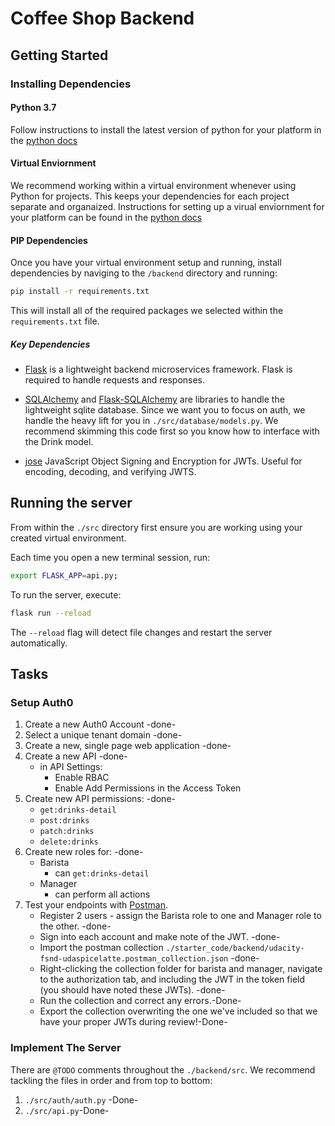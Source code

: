 # Coffee Shop Backend

## Getting Started

### Installing Dependencies

#### Python 3.7

Follow instructions to install the latest version of python for your platform in the [python docs](https://docs.python.org/3/using/unix.html#getting-and-installing-the-latest-version-of-python)

#### Virtual Enviornment

We recommend working within a virtual environment whenever using Python for projects. This keeps your dependencies for each project separate and organaized. Instructions for setting up a virual enviornment for your platform can be found in the [python docs](https://packaging.python.org/guides/installing-using-pip-and-virtual-environments/)

#### PIP Dependencies

Once you have your virtual environment setup and running, install dependencies by naviging to the `/backend` directory and running:

```bash
pip install -r requirements.txt
```

This will install all of the required packages we selected within the `requirements.txt` file.

##### Key Dependencies

- [Flask](http://flask.pocoo.org/)  is a lightweight backend microservices framework. Flask is required to handle requests and responses.

- [SQLAlchemy](https://www.sqlalchemy.org/) and [Flask-SQLAlchemy](https://flask-sqlalchemy.palletsprojects.com/en/2.x/) are libraries to handle the lightweight sqlite database. Since we want you to focus on auth, we handle the heavy lift for you in `./src/database/models.py`. We recommend skimming this code first so you know how to interface with the Drink model.

- [jose](https://python-jose.readthedocs.io/en/latest/) JavaScript Object Signing and Encryption for JWTs. Useful for encoding, decoding, and verifying JWTS.

## Running the server

From within the `./src` directory first ensure you are working using your created virtual environment.

Each time you open a new terminal session, run:

```bash
export FLASK_APP=api.py;
```

To run the server, execute:

```bash
flask run --reload
```

The `--reload` flag will detect file changes and restart the server automatically.

## Tasks

### Setup Auth0

1. Create a new Auth0 Account -done-
2. Select a unique tenant domain -done-
3. Create a new, single page web application -done-
4. Create a new API -done-
    - in API Settings:
        - Enable RBAC
        - Enable Add Permissions in the Access Token
5. Create new API permissions: -done-
    - `get:drinks-detail`
    - `post:drinks`
    - `patch:drinks`
    - `delete:drinks`
6. Create new roles for: -done-
    - Barista
        - can `get:drinks-detail`
    - Manager
        - can perform all actions
7. Test your endpoints with [Postman](https://getpostman.com). 
    - Register 2 users - assign the Barista role to one and Manager role to the other. -done-
    - Sign into each account and make note of the JWT. -done-
    - Import the postman collection `./starter_code/backend/udacity-fsnd-udaspicelatte.postman_collection.json` -done-
    - Right-clicking the collection folder for barista and manager, navigate to the authorization tab, and including the JWT in the token field (you should have noted these JWTs). -done-
    - Run the collection and correct any errors.-Done-
    - Export the collection overwriting the one we've included so that we have your proper JWTs during review!-Done-

### Implement The Server

There are `@TODO` comments throughout the `./backend/src`. We recommend tackling the files in order and from top to bottom:

1. `./src/auth/auth.py` -Done-
2. `./src/api.py`-Done-
